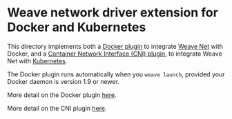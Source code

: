 # Weave network driver extension for Docker and Kubernetes

This directory implements both a 
[Docker plugin](http://docs.docker.com/engine/extend/plugin_api/) to
integrate [Weave Net](http://weave.works/net/) with Docker, and a 
[Container Network Interface (CNI) plugin](https://github.com/appc/cni#cni---the-container-network-interface),
to integrate Weave Net with [Kubernetes](http://kubernetes.io/).

The Docker plugin runs automatically when you `weave launch`, provided your
Docker daemon is version 1.9 or newer.

More detail on the Docker plugin [here](http://docs.weave.works/weave/latest_release/plugin.html).

More detail on the CNI plugin [here](https://github.com/weaveworks/weave/blob/master/site/plugin/cni-plugin-how-to.md).
